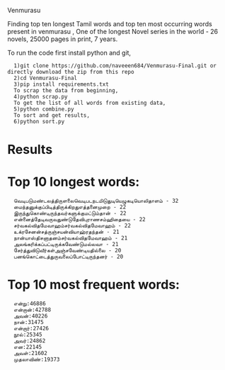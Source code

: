 Venmurasu

Finding top ten longest Tamil words and top ten most occurring words present in venmurasu , One of the longest Novel series in the world - 26 novels, 25000 pages in print, 7 years.

To run the code first install python and git,

      1)git clone https://github.com/naveeen684/Venmurasu-Final.git or directly download the zip from this repo
      2)cd Venmurasu-Final
      3)pip install requirements.txt
      To scrap the data from beginning,
      4)python scrap.py
      To get the list of all words from existing data,
      5)python combine.py
      To sort and get results,
      6)python sort.py



# Results

# Top 10 longest words:

      வெடிபடுமண்டலத்திருளலைவெடிபடநடமிடுதுடியெழுகடியொலிதாளம் - 32
      மைந்தனுக்குப்பிடித்திருக்கிறதுஎத்தனைமுறை - 22
      இருந்துகொண்டிருந்தவர்களுக்குமட்டும்தான் - 22
      என்னைத்தேடிவருவதுண்டுதேவிபுராணசம்ஹிதையை - 22
      சர்வகல்விதமேவாஹம்சர்வகல்விதமேவாஹம் - 22
      உக்ரசேனன்சத்ருஞ்சயன்வியாஹ்ரதந்தன் - 21
      நான்யாஸ்திசனாதனம்சர்வகல்விதமேவாஹம் - 21
      அலங்கரிக்கப்பட்டிருக்கவேண்டுமல்லவா - 21
      சேர்த்துவிடுவீர்கள்அஞ்சவேண்டியதில்லை - 20
      பனங்கொட்டைத்துருவலைப்போட்டிருந்தனர் - 20
     
# Top 10 most frequent words:
      என்று:46886
      என்றான்:42788
      அவன்:40226
      நான்:31475
      என்றார்:27426
      நூல்:25345
      அவர்:24862
      என:22145
      அவள்:21602
      முதலாவிண்:19373
      
 
